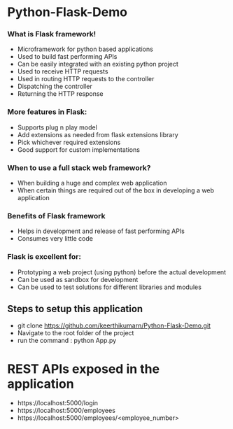 # Python-Flask-Demo

### What is Flask framework!

  - Microframework for python based applications
  - Used to build fast performing APIs
  - Can be easily integrated with an existing python project
  - Used to receive HTTP requests
  - Used in routing HTTP requests to the controller
  - Dispatching the controller
  - Returning the HTTP response
	
### More features in Flask:

  - Supports plug n play model
  - Add extensions as needed from flask extensions library
  - Pick whichever required extensions
  - Good support for custom implementations
  
### When to use a full stack web framework?

  - When building a huge and complex web application
  - When certain things are required out of the box in developing a web application
  
### Benefits of Flask framework

  - Helps in development and release of fast performing APIs
  - Consumes very little code
  
### Flask is excellent for:

  - Prototyping a web project (using python) before the actual development
  - Can be used as sandbox for development
  - Can be used to test solutions for different libraries and modules
  
## Steps to setup this application
  * git clone https://github.com/keerthikumarn/Python-Flask-Demo.git
  * Navigate to the root folder of the project
  * run the command : python App.py
  
# REST APIs exposed in the application
  * https://localhost:5000/login
  * https://localhost:5000/employees
  * https://localhost:5000/employees/<employee_number>
